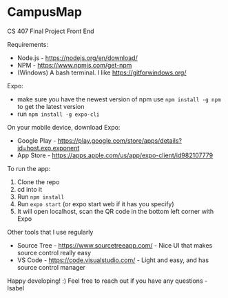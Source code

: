 # CampusMap
CS 407 Final Project Front End


Requirements:
- Node.js - https://nodejs.org/en/download/
- NPM - https://www.npmjs.com/get-npm
- (Windows) A bash terminal. I like https://gitforwindows.org/

Expo:
- make sure you have the newest version of npm
  use `npm install -g npm` to get the latest version
- run `npm install -g expo-cli`




On  your mobile device, download Expo:
- Google Play - https://play.google.com/store/apps/details?id=host.exp.exponent
- App Store - https://apps.apple.com/us/app/expo-client/id982107779


To run the app:
1. Clone the repo
2. cd into it
3. Run `npm install`
4. Run `expo start` (or expo start web if it has you specify)
5. It will open localhost, scan the QR code in the bottom left corner with Expo

Other tools that I use regularly
- Source Tree - https://www.sourcetreeapp.com/ - Nice UI that makes source control really easy
- VS Code - https://code.visualstudio.com/ - Light and easy, and has source control manager


Happy developing! :) Feel free to reach out if you have any questions -Isabel
